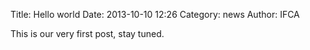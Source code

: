 Title: Hello world
Date: 2013-10-10 12:26
Category: news
Author: IFCA

This is our very first post, stay tuned.
